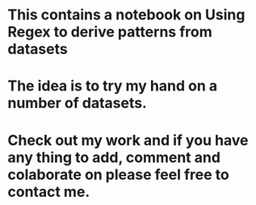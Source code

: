 # This contains a notebook on Using Regex to derive patterns from datasets
# The idea is to try my hand on a number of datasets.
# Check out my work and if you have any thing to add, comment and colaborate on please feel free to contact me.
